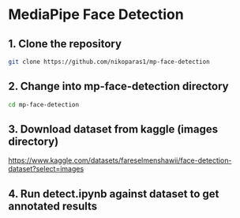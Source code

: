 # MediaPipe Face Detection

## 1. Clone the repository

```bash
git clone https://github.com/nikoparas1/mp-face-detection
```

## 2. Change into mp-face-detection directory

```bash
cd mp-face-detection
```

## 3. Download dataset from kaggle (images directory)

https://www.kaggle.com/datasets/fareselmenshawii/face-detection-dataset?select=images

## 4. Run detect.ipynb against dataset to get annotated results
